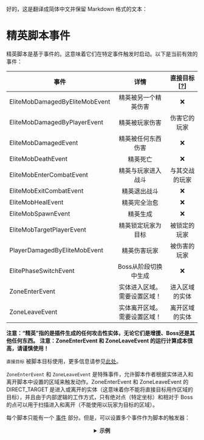 好的，这是翻译成简体中文并保留 Markdown 格式的文本：

# 精英脚本事件

精英脚本是基于事件的。这意味着它们在特定事件触发时启动。以下是当前有效的事件：

| 事件 | 详情 | 直接目标 [[?]($language$/elitemobs/elitescript_targets.md)] |
| --- | :-: |:----------------------------------------------------------------:|
| EliteMobDamagedByEliteMobEvent | 精英被另一个精英伤害 |                                ❌                                 |
| EliteMobDamagedByPlayerEvent | 精英被玩家伤害 |                         伤害它的玩家                          |
| EliteMobDamagedEvent | 精英被任何东西伤害 |                                ❌                                 |
| EliteMobDeathEvent | 精英死亡 |                                ❌                                 |
| EliteMobEnterCombatEvent | 精英与玩家进入战斗 |                         与其交战的玩家                          |
| EliteMobExitCombatEvent | 精英退出战斗 |                                ❌                                 |
| EliteMobHealEvent | 精英完全治愈 |                                ❌                                 |
| EliteMobSpawnEvent | 精英生成 |                                ❌                                 |
| EliteMobTargetPlayerEvent | 精英锁定玩家为目标 |                         被锁定的玩家                          |
| PlayerDamagedByEliteMobEvent | 精英伤害玩家 |                          被伤害的玩家                          |
| ElitePhaseSwitchEvent | Boss从阶段切换中生成 |                                ❌                                 |
| ZoneEnterEvent | 实体进入区域。需要设置区域！ | 进入区域的实体                                 |
| ZoneLeaveEvent | 实体离开区域。需要设置区域！ | 离开区域的实体                                 |

**注意：“精英”指的是插件生成的任何攻击性实体，无论它们是增援、Boss还是其他任何东西。**
**注意：ZoneEnterEvent 和 ZoneLeaveEvent 的运行计算成本很高，请谨慎使用！**

`直接目标` 被脚本目标使用，更多信息请参见[此处]($language$/elitemobs/elitescript_targets.md)。

`ZoneEnterEvent` 和 `ZoneLeaveEvent` 是特殊事件，允许脚本作者根据实体进入和离开脚本中设置的区域来触发动作。ZoneEnterEvent 和 ZoneLeaveEvent 的 DIRECT_TARGET 是进入或离开的实体（这意味着你不能将直接目标用作区域的目标），并且由于内部逻辑的工作方式，只有绝对点（特定坐标）和相对于 Boss 的点可以用于扫描进入和离开（不能使用以玩家为目标的区域）。

每个脚本只能有一个 [事件]($language$/elitemobs/elitescript_events.md) 部分。但是，可以设置多个事件作为脚本的触发器：

<div align="center">

<details>

<summary><b>示例</b></summary>

<div align="left">

```yaml
eliteScript:
  Example:
    Events:
    - EliteMobDamagedByPlayerEvent
    - EliteMobTargetPlayerEvent
    Actions:
    - action: PUSH
      Target:
        targetType: SELF
      vValue: 0,.3,0
    Cooldowns:
      local: 60
      global: 20
```

这个脚本会让精英在被玩家击中或锁定玩家为目标时跳跃。

</div>

</details>

</div>